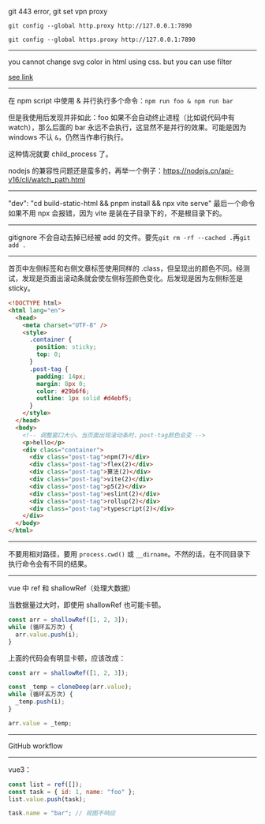 git 443 error, git set vpn proxy

`git config --global http.proxy http://127.0.0.1:7890`

`git config --global https.proxy http://127.0.0.1:7890`

---

you cannot change svg color in html using css. but you can use filter

[see link](https://stackoverflow.com/questions/22252472/how-can-i-change-the-color-of-an-svg-element)

---

在 npm script 中使用 & 并行执行多个命令：`npm run foo & npm run bar`

但是我使用后发现并非如此：foo 如果不会自动终止进程（比如说代码中有 watch），那么后面的 bar 永远不会执行，这显然不是并行的效果。可能是因为 windows 不认 `&`，仍然当作串行执行。

这种情况就要 child_process 了。

nodejs 的兼容性问题还是蛮多的，再举一个例子：https://nodejs.cn/api-v16/cli/watch_path.html

---

"dev": "cd build-static-html && pnpm install && npx vite serve" 最后一个命令如果不用 npx 会报错，因为 vite 是装在子目录下的，不是根目录下的。

---

gitignore 不会自动去掉已经被 add 的文件。要先`git rm -rf --cached .`再`git add .`

---

首页中左侧标签和右侧文章标签使用同样的 .class，但呈现出的颜色不同。经测试，发现是页面出滚动条就会使左侧标签颜色变化。后发现是因为左侧标签是 sticky。

```html
<!DOCTYPE html>
<html lang="en">
  <head>
    <meta charset="UTF-8" />
    <style>
      .container {
        position: sticky;
        top: 0;
      }
      .post-tag {
        padding: 14px;
        margin: 8px 0;
        color: #29b6f6;
        outline: 1px solid #d4ebf5;
      }
    </style>
  </head>
  <body>
    <!-- 调整窗口大小。当页面出现滚动条时，post-tag颜色会变 -->
    <p>hello</p>
    <div class="container">
      <div class="post-tag">npm(7)</div>
      <div class="post-tag">flex(2)</div>
      <div class="post-tag">算法(2)</div>
      <div class="post-tag">vite(2)</div>
      <div class="post-tag">p5(2)</div>
      <div class="post-tag">eslint(2)</div>
      <div class="post-tag">rollup(2)</div>
      <div class="post-tag">typescript(2)</div>
    </div>
  </body>
</html>
```

---

不要用相对路径，要用 `process.cwd()` 或 `__dirname`。不然的话，在不同目录下执行命令会有不同的结果。

---

vue 中 ref 和 shallowRef（处理大数据）

当数据量过大时，即使用 shallowRef 也可能卡顿。

```js
const arr = shallowRef([1, 2, 3]);
while (循环五万次) {
  arr.value.push(i);
}
```

上面的代码会有明显卡顿，应该改成：

```js
const arr = shallowRef([1, 2, 3]);

const _temp = cloneDeep(arr.value);
while (循环五万次) {
  _temp.push(i);
}

arr.value = _temp;
```

---

GitHub workflow

---

vue3：

```js
const list = ref([]);
const task = { id: 1, name: "foo" };
list.value.push(task);

task.name = "bar"; // 视图不响应
```
